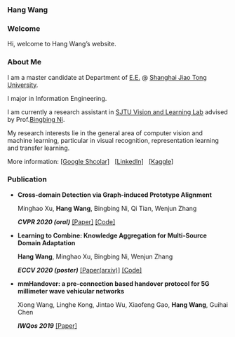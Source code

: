 ### Hang Wang

### Welcome
Hi, welcome to Hang Wang’s website. 

### About Me
 I am a master candidate at Department of [E.E.](http://ee.sjtu.edu.cn/EN/Default.aspx) @ [Shanghai Jiao Tong University](http://en.sjtu.edu.cn/). 
 
 I major in Information Engineering.
 
 I am currently a research assistant in [SJTU Vision and Learning Lab](https://www.ai300.org/) advised by Prof.[Bingbing Ni](https://scholar.google.com/citations?user=eUbmKwYAAAAJ&hl). 
 
My research interests lie in the general area of computer vision and machine learning, particular in visual recognition, representation learning and transfer learning.

More information: [[Google Shcolar]](https://scholar.google.com/citations?user=r8UKYQYAAAAJ&hl)  &nbsp; [[LinkedIn]](https://www.linkedin.cn/in/%E8%88%AA-%E7%8E%8B-771a09168/) &nbsp;  [[Kaggle]](https://www.kaggle.com/sjtuwh)

### Publication



* **Cross-domain Detection via Graph-induced Prototype Alignment**

  Minghao Xu, **Hang Wang**, Bingbing Ni, Qi Tian, Wenjun Zhang

  _**CVPR 2020 (oral)**_ [[Paper]](https://openaccess.thecvf.com/content_CVPR_2020/papers/Xu_Cross-Domain_Detection_via_Graph-Induced_Prototype_Alignment_CVPR_2020_paper.pdf) [[Code]](https://github.com/ChrisAllenMing/GPA-detection)
  
* **Learning to Combine: Knowledge Aggregation for Multi-Source Domain Adaptation**

   **Hang Wang**, Minghao Xu, Bingbing Ni, Wenjun Zhang

  _**ECCV 2020 (poster)**_ [[Paper(arxiv)]](https://arxiv.org/pdf/2007.08801.pdf) [[Code]](https://github.com/ChrisAllenMing/LtC-MSDA)

* **mmHandover: a pre-connection based handover protocol for 5G millimeter wave vehicular networks**

  Xiong Wang, Linghe Kong, Jintao Wu, Xiaofeng Gao, **Hang Wang**, Guihai Chen

  _**IWQos 2019**_ [[Paper]](https://dl.acm.org/doi/pdf/10.1145/3326285.3329037)
